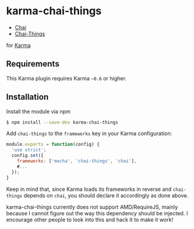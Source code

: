 karma-chai-things
================

  * [Chai](http://chaijs.com)
  * [Chai-Things](http://chaijs.com/plugins/chai-things)

for [Karma](http://karma-runner.github.io)

Requirements
------------

This Karma plugin requires Karma `~0.6` or higher.

Installation
------------

Install the module via npm

```sh
$ npm install --save-dev karma-chai-things
```

Add `chai-things` to the `frameworks` key in your Karma configuration:

```js
module.exports = function(config) {
  'use strict';
  config.set({
    frameworks: ['mocha', 'chai-things', 'chai'],
    #...
  });
}
```

Keep in mind that, since Karma loads its frameworks in reverse and `chai-things` depends on `chai`, you should declare it accordingly as done above.

karma-chai-things currently does not support AMD/RequireJS, mainly because I cannot figure out the way this dependency should be injected. I encourage other people to look into this and hack it to make it work!
